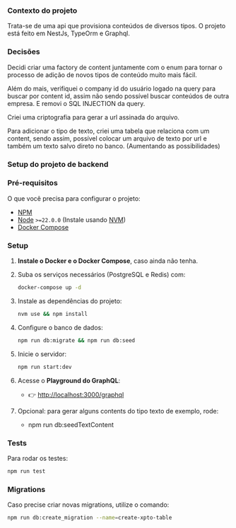 ### Contexto do projeto
Trata-se de uma api que provisiona conteúdos de diversos tipos.
O projeto está feito em NestJs, TypeOrm e Graphql.

### Decisões
Decidi criar uma factory de content juntamente com o enum para tornar o processo de adição de novos tipos de conteúdo muito mais fácil.

Além do mais, verifiquei o company id do usuário logado na query para buscar por content id, assim não sendo possível buscar conteúdos de outra empresa. E removi o SQL INJECTION da query.

Criei uma criptografia para gerar a url assinada do arquivo.

Para adicionar o tipo de texto, criei uma tabela que relaciona com um content, sendo assim, possível colocar um arquivo de texto por url e também um texto salvo direto no banco. (Aumentando as possibilidades)

### Setup do projeto de backend

### Pré-requisitos

O que você precisa para configurar o projeto:

- [NPM](https://www.npmjs.com/)
- [Node](https://nodejs.org/en/) `>=22.0.0` (Instale usando [NVM](https://github.com/nvm-sh/nvm))
- [Docker Compose](https://docs.docker.com/compose/)

### Setup

1. **Instale o Docker e o Docker Compose**, caso ainda não tenha.
2. Suba os serviços necessários (PostgreSQL e Redis) com:
   ```bash
   docker-compose up -d
   ```
3. Instale as dependências do projeto:
   ```bash
   nvm use && npm install
   ```
4. Configure o banco de dados:
   ```bash
   npm run db:migrate && npm run db:seed
   ```
5. Inicie o servidor:
   ```bash
   npm run start:dev
   ```
6. Acesse o **Playground do GraphQL**:
   - 👉 [http://localhost:3000/graphql](http://localhost:3000/graphql)
  
7. Opcional: para gerar alguns contents do tipo texto de exemplo, rode:
   - npm run db:seedTextContent

### Tests

Para rodar os testes:

```bash
npm run test
```

### Migrations

Caso precise criar novas migrations, utilize o comando:

```bash
npm run db:create_migration --name=create-xpto-table
```
